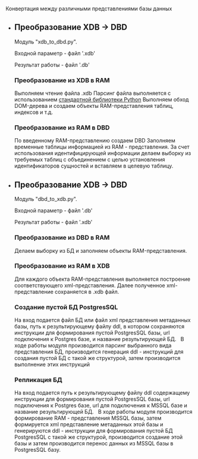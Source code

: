 
Конвертация между различными представлениями базы данных

* 
  ## Преобразование XDB -> DBD ##

  Модуль "xdb_to_dbd.py".

  Входной параметр - файл '.xdb'

  Результат работы - файл '.db'

  ### Преобразование из XDB в RAM

  Выполняем чтение файла .xdb
  Парсинг файла выполняется с использованием [стандартной библиотеки Python](https://docs.python.org/3/library/xml.dom.minidom.html#module-xml.dom.minidom)
  Выполняем обход DOM-дерева и создаем объекты RAM-представления таблиц, индексов и т.д.

  ### Преобразование из RAM в DBD

  По введенному RAM-представлению создаем DBD
  Заполняем временные таблицы информацией из RAM - представления.
  За счет использования идентифицирующей информации делаем выборку из требуемых таблиц с объединением с целью установления идентификаторов сущностей и вставляем в целевую таблицу.
  
* ## Преобразование XDB -> DBD ##

  Модуль "dbd_to_xdb.py".

  Входной параметр - файл '.db'

  Результат работы - файл '.xdb'

  ### Преобразование из DBD в RAM 

  Делаем выборку из БД и заполняем объекты RAM-представления.

  ### Преобразование из RAM в XDB

  Для каждого объекта RAM-представления выполняется построение соответствующего xml-представления.
  Далее полученное xml-представление сохраняется в .xdb файл.

   ### Создание пустой БД PostgresSQL

   На вход подается файл БД или файл xml представления метаданных базы, путь к результирующему файлу ddl, в котором сохраняются инструкции для формирования пустой PostgresSQL базы, url подключения к Postgres базе, и название результирующей БД.
   В ходе работы модуля производится парсинг выбранного вида представления БД, производится генерация ddl - инструкций для создания пустой БД с такой же структурой, затем производится выполнение этих инструкций
   
   
   ### Репликация БД
   
   На вход подается путь к результирующему файлу ddl содержащему инструкции для формирования пустой PostgresSQL базы, url подключения к Postgres базе, url для подключения к MSSQL базе и название результирующей БД. 
   В ходе работы модуля производится формирование RAM - представления MSSQL базы, затем формируется xml представление метаданных этой базы и генерируются ddl - инструкции для формирования пустой БД PostgresSQL с такой же структурой, производится создание этой базы и затем производится перенос данных из MSSQL базы в PostgresSQL базу.
